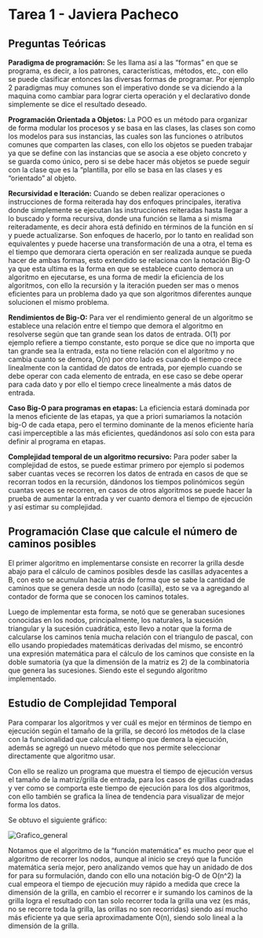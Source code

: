 # Tarea 1 - Javiera Pacheco
## Preguntas Teóricas 

**Paradigma de programación:** Se les llama así a las “formas” en que se programa, es decir, a los patrones, características, métodos, etc., con ello se puede clasificar entonces las diversas formas de programar. Por ejemplo 2 paradigmas muy comunes son el imperativo donde se va diciendo a la maquina como cambiar para lograr cierta operación y el declarativo donde simplemente se dice el resultado deseado.

**Programación Orientada a Objetos:** La POO es un método para organizar de forma modular los procesos y se basa en las clases, las clases son como los modelos para sus instancias, las cuales son las funciones o atributos comunes que comparten las clases, con ello los objetos se pueden trabajar ya que se define con las instancias que se asocia a ese objeto concreto y se guarda como único, pero si se debe hacer más objetos se puede seguir con la clase que es la “plantilla, por ello se basa en las clases y es “orientado” al objeto.

**Recursividad e Iteración:** Cuando se deben realizar operaciones o instrucciones de forma reiterada hay dos enfoques principales, iterativa donde simplemente se ejecutan las instrucciones reiteradas hasta llegar a lo buscado y forma recursiva, donde una función se llama a si misma reiteradamente, es decir ahora está definido en términos de la función en sí y puede actualizarse. Son enfoques de hacerlo, por lo tanto en realidad son equivalentes y puede hacerse una transformación de una a otra, el tema es el tiempo que demorara cierta operación en ser realizada aunque se pueda hacer de ambas formas, esto extendido se relaciona con la notación Big-O ya que esta ultima es la forma en que se establece cuanto demora un algoritmo en ejecutarse, es una forma de medir la eficiencia de los algoritmos, con ello la recursión y la iteración pueden ser mas o menos eficientes para un problema dado ya que son algoritmos diferentes aunque solucionen el mismo problema.

**Rendimientos de Big-O:** Para ver el rendimiento general de un algoritmo se establece una relación entre el tiempo que demora el algoritmo en resolverse según que tan grande sean los datos de entrada. O(1) por ejemplo refiere a tiempo constante, esto porque se dice que no importa que tan grande sea la entrada, esta no tiene relación con el algoritmo y no cambia cuanto se demora, O(n) por otro lado es cuando el tiempo crece linealmente con la cantidad de datos de entrada, por ejemplo cuando se debe operar con cada elemento de entrada, en ese caso se debe operar para cada dato y por ello el tiempo crece linealmente a más datos de entrada.

**Caso Big-O para programas en etapas:** La eficiencia estará dominada por la menos eficiente de las etapas, ya que a priori sumariamos la notación big-O de cada etapa, pero el termino dominante de la menos eficiente haría casi imperceptible a las más eficientes, quedándonos así solo con esta para definir al programa en etapas. 

**Complejidad temporal de un algoritmo recursivo:** Para poder saber la complejidad de estos, se puede estimar primero por ejemplo si podemos saber cuantas veces se recorren los datos de entrada en casos de que se recorran todos en la recursión, dándonos los tiempos polinómicos según cuantas veces se recorren, en casos de otros algoritmos se puede hacer la prueba de aumentar la entrada y ver cuanto demora el tiempo de ejecución y así estimar su complejidad.

## Programación Clase que calcule el número de caminos posibles

El primer algoritmo en implementarse consiste en recorrer la grilla desde abajo para el cálculo de caminos posibles desde las casillas adyacentes a B, con esto se acumulan hacia atrás de forma que se sabe la cantidad de caminos que se genera desde un nodo (casilla), esto se va a agregando al contador de forma que se conocen los caminos totales.

Luego de implementar esta forma, se notó que se generaban sucesiones conocidas en los nodos, principalmente, los naturales, la sucesión triangular y la sucesión cuadrática, esto llevo a notar que la forma de calcularse los caminos tenía mucha relación con el triangulo de pascal, con ello usando propiedades matemáticas derivadas del mismo, se encontró una expresión matemática para el cálculo de los caminos que consiste en la doble sumatoria (ya que la dimensión de la matriz es 2) de la combinatoria que genera las sucesiones. Siendo este el segundo algoritmo implementado.

## Estudio de Complejidad Temporal

Para comparar los algoritmos y ver cuál es mejor en términos de tiempo en ejecución según el tamaño de la grilla, se decoró los métodos de la clase con la funcionalidad que calcula el tiempo que demora la ejecución, además se agregó un nuevo método que nos permite seleccionar directamente que algoritmo usar. 

Con ello se realizo un programa que muestra el tiempo de ejecución versus el tamaño de la matriz/grilla de entrada, para los casos de grillas cuadradas y ver como se comporta este tiempo de ejecución para los dos algoritmos, con ello también se grafica la línea de tendencia para visualizar de mejor forma los datos. 

Se obtuvo el siguiente gráfico:

![Grafico_general](https://github.com/user-attachments/assets/4971f5de-d882-4bd1-a547-4db4b013c93e)


Notamos que el algoritmo de la “función matemática” es mucho peor que el algoritmo de recorrer los nodos, aunque al inicio se creyó que la función matemática sería mejor, pero analizando vemos que hay un anidado de dos for para su formulación, dando con ello una notación big-O de O(n^2) la cual empeora el tiempo de ejecución muy rápido a medida que crece la dimensión de la grilla, en cambio el recorrer e ir sumando los caminos de la grilla logra el resultado con tan solo recorrer toda la grilla una vez (es más, no se recorre toda la grilla, las orillas no son recorridas) siendo así mucho más eficiente ya que seria aproximadamente O(n), siendo solo lineal a la dimensión de la grilla. 


